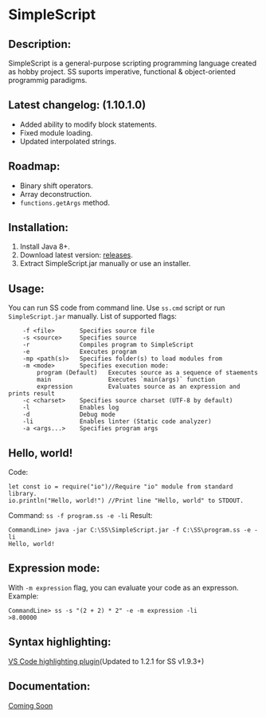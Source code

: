 # SimpleScript
## Description:
SimpleScript is a general-purpose scripting programming language created as hobby project.
SS suports imperative, functional & object-oriented programmig paradigms.
## Latest changelog: (1.10.1.0)
* Added ability to modify block statements.
* Fixed module loading.
* Updated interpolated strings.
## Roadmap:
* Binary shift operators.
* Array deconstruction.
* `functions.getArgs` method.
## Installation:
1. Install Java 8+.
2. Download latest version: [releases](https://github.com/4erem6a/SimpleScript/releases).
3. Extract SimpleScript.jar manually or use an installer.
## Usage:
You can run SS code from command line.
Use `ss.cmd` script or run `SimpleScript.jar` manually.
List of supported flags:
```
    -f <file>       Specifies source file
    -s <source>     Specifies source
    -r              Compiles program to SimpleScript
    -e              Executes program
    -mp <path(s)>   Specifies folder(s) to load modules from
    -m <mode>       Specifies execution mode:
        program (Default)   Executes source as a sequence of staements
        main                Executes `main(args)` function
        expression          Evaluates source as an expression and prints result
    -c <charset>    Specifies source charset (UTF-8 by default)
    -l              Enables log
    -d              Debug mode
    -li             Enables linter (Static code analyzer)
    -a <args...>    Specifies program args
```
## Hello, world!
Code:
```
let const io = require("io")//Require "io" module from standard library.
io.println("Hello, world!") //Print line "Hello, world" to STDOUT.
```
Command: `ss -f program.ss -e -li`
Result:
```
CommandLine> java -jar C:\SS\SimpleScript.jar -f C:\SS\program.ss -e -li
Hello, world!
```
## Expression mode:
With `-m expression` flag, you can evaluate your code as an expresson.
Example:
```
CommandLine> ss -s "(2 + 2) * 2" -e -m expression -li
>8.00000
```
## Syntax highlighting:
[VS Code highlighting plugin](https://marketplace.visualstudio.com/items?itemName=4erem6a.ss)(Updated to 1.2.1 for SS v1.9.3+)
## Documentation:
[Coming Soon]()